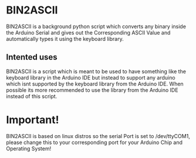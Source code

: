# BIN2ASCII
BIN2ASCII is a background python script which converts any binary inside the Arduino Serial and gives out the Corresponding ASCII Value and automatically types it using the keyboard library.
## Intented uses
BIN2ASCII is a script which is meant to be used to have something like the keyboard library in the Arduino IDE but instead to support any arduino which isnt supported by the keyboard library from the Arduino IDE. When possible its more recommended to use the library from the Arduino IDE instead of this script.
# Important!
BIN2ASCII is based on linux distros so the serial Port is set to /dev/ttyCOM1, please change this to your corresponding port for your Arduino Chip and Operating System!
